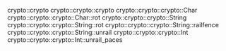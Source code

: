 crypto::crypto
 crypto::crypto::crypto
  crypto::crypto::crypto::Char
   crypto::crypto::crypto::Char::rot
  crypto::crypto::crypto::String
   crypto::crypto::crypto::String::rot
   crypto::crypto::crypto::String::railfence
   crypto::crypto::crypto::String::unrail
  crypto::crypto::crypto::Int
   crypto::crypto::crypto::Int::unrail_paces
